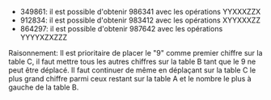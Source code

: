 
* 349861: il est possible d'obtenir 986341 avec les opérations YYXXXZZX
* 912834: il est possible d'obtenir 983412 avec les opérations XYYXXXZZ
* 864297: il est possible d'obtenir 987642 avec les opérations YYYYXZXZZZ

Raisonnement: Il est prioritaire de placer le "9" comme premier chiffre sur la table C, il faut mettre tous les autres chiffres sur la table B tant que le 9 ne peut être déplacé. Il faut continuer de même en déplaçant sur la table C le plus grand chiffre parmi ceux restant sur la table A et le nombre le plus à gauche de la table B.  
